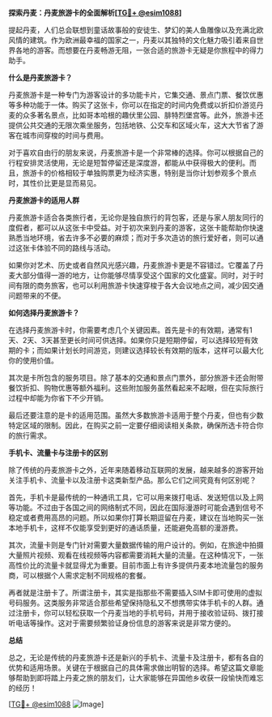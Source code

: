 **探索丹麦：丹麦旅游卡的全面解析[[TG💪+ @esim1088](https://t.me/s/esim1088)]**

提起丹麦，人们总会联想到童话故事般的安徒生、梦幻的美人鱼雕像以及充满北欧风情的建筑。作为欧洲最幸福的国家之一，丹麦以其独特的文化魅力吸引着来自世界各地的游客。而想要在丹麦畅游无阻，一张合适的旅游卡无疑是你旅程中的得力助手。

**什么是丹麦旅游卡？**

丹麦旅游卡是一种专门为游客设计的多功能卡片，它集交通、景点门票、餐饮优惠等多种功能于一体。购买了这张卡，你可以在指定的时间内免费或以折扣价游览丹麦的众多著名景点，比如哥本哈根的趣伏里公园、腓特烈堡宫等。此外，旅游卡还提供公共交通的无限次乘坐服务，包括地铁、公交车和区域火车，这大大节省了游客在城市间穿梭的时间与费用。

对于喜欢自由行的朋友来说，丹麦旅游卡是一个非常棒的选择。你可以根据自己的行程安排灵活使用，无论是短暂停留还是深度游，都能从中获得极大的便利。而且，旅游卡的价格相较于单独购票更为经济实惠，特别是当你计划参观多个景点时，其性价比更是显而易见。

**丹麦旅游卡的适用人群**

丹麦旅游卡适合各类旅行者，无论你是独自旅行的背包客，还是与家人朋友同行的度假者，都可以从这张卡中受益。对于初次来到丹麦的游客，这张卡能帮助你快速熟悉当地环境，省去许多不必要的麻烦；而对于多次造访的旅行爱好者，则可以通过这张卡体验不同的路线与活动。

如果你对艺术、历史或者自然风光感兴趣，丹麦旅游卡更是不容错过。它覆盖了丹麦大部分值得一游的地方，让你能够尽情享受这个国家的文化盛宴。同时，对于时间有限的商务旅客，也可以利用旅游卡快速穿梭于各大会议地点之间，减少因交通问题带来的不便。

**如何选择丹麦旅游卡？**

在选择丹麦旅游卡时，你需要考虑几个关键因素。首先是卡的有效期，通常有1天、2天、3天甚至更长时间可供选择。如果你只是短期停留，可以选择较短有效期的卡；而如果计划长时间游览，则建议选择较长有效期的版本，这样可以最大化你的使用价值。

其次是卡所包含的服务项目。除了基本的交通和景点门票外，部分旅游卡还会附带餐饮折扣、购物优惠等额外福利。这些附加服务虽然看起来不起眼，但在实际旅行过程中却能为你省下不少开销。

最后还要注意的是卡的适用范围。虽然大多数旅游卡适用于整个丹麦，但也有少数特定区域的限制。因此，在购买之前一定要仔细阅读相关条款，确保所选卡符合你的旅行需求。

**手机卡、流量卡与注册卡的区别**

除了传统的丹麦旅游卡之外，近年来随着移动互联网的发展，越来越多的游客开始关注手机卡、流量卡以及注册卡这类新型产品。那么它们之间究竟有何区别呢？

首先，手机卡是最传统的一种通讯工具，它可以用来拨打电话、发送短信以及上网等功能。不过由于各国之间的网络制式不同，因此在国际漫游时可能会遇到信号不稳定或者费用高昂的问题。所以如果你打算长期逗留在丹麦，建议在当地购买一张本地手机卡，这样不仅能享受到更好的通话质量，还能避免高额的漫游费。

其次，流量卡则是专门针对需要大量数据传输的用户设计的。例如，在旅途中拍摄大量照片视频、观看在线视频等内容都需要消耗大量的流量。在这种情况下，一张高性价比的流量卡就显得尤为重要。目前市面上有许多提供丹麦本地流量包的服务商，可以根据个人需求定制不同规格的套餐。

再者就是注册卡了。所谓注册卡，其实是指那些不需要插入SIM卡即可使用的虚拟号码服务。这类服务非常适合那些希望保持隐私又不想携带实体手机卡的人群。通过注册卡，你可以轻松获取一个丹麦当地的手机号码，并用于接收验证码、拨打接听电话等操作。这对于需要频繁验证身份信息的游客来说是非常方便的。

**总结**

总之，无论是传统的丹麦旅游卡还是新兴的手机卡、流量卡及注册卡，都有各自的优势和适用场景。关键在于根据自己的具体需求做出明智的选择。希望这篇文章能够帮助到即将踏上丹麦之旅的朋友们，让大家能够在异国他乡收获一段愉快而难忘的经历！

[[TG💪+ @esim1088](https://t.me/s/esim1088) ![Image](https://i.postimg.cc/4NQfJmqS/Snipaste-2025-05-13-00-14-12.png)]